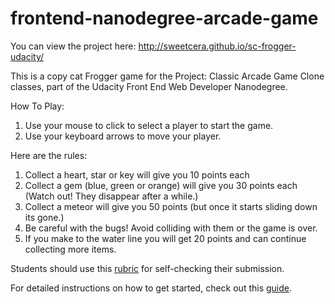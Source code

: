 frontend-nanodegree-arcade-game
===============================

You can view the project here: http://sweetcera.github.io/sc-frogger-udacity/

This is a copy cat Frogger game for the Project: Classic Arcade Game Clone classes, part of the Udacity Front End Web Developer Nanodegree.

How To Play:

1) Use your mouse to click to select a player to start the game.
2) Use your keyboard arrows to move your player.

Here are the rules:

1) Collect a heart, star or key will give you 10 points each
2) Collect a gem (blue, green or orange) will give you 30 points each 
(Watch out! They disappear after a while.)
3) Collect a meteor will give you 50 points (but once it starts sliding down its gone.)
4) Be careful with the bugs! Avoid colliding with them or the game is over.
5) If you make to the water line you will get 20 points and can continue collecting more items.



Students should use this [rubric](https://www.udacity.com/course/viewer/#!/c-nd001/l-2696458597/m-2687128535) for self-checking their submission.

For detailed instructions on how to get started, check out this [guide](https://docs.google.com/document/d/1v01aScPjSWCCWQLIpFqvg3-vXLH2e8_SZQKC8jNO0Dc/pub?embedded=true).
